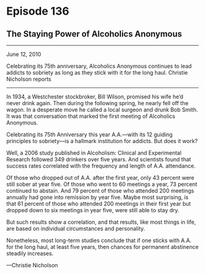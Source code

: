 # Episode 136

## The Staying Power of Alcoholics Anonymous

---

June 12, 2010

Celebrating its 75th anniversary, Alcoholics Anonymous continues to lead addicts to sobriety as long as they stick with it for the long haul. Christie Nicholson reports

---

In 1934, a Westchester stockbroker, Bill Wilson, promised his wife he’d never drink again. Then during the following spring, he nearly fell off the wagon. In a desperate move he called a local surgeon and drunk Bob Smith. It was that conversation that marked the first meeting of Alcoholics Anonymous.

Celebrating its 75th Anniversary this year A.A.—with its 12 guiding principles to sobriety—is a hallmark institution for addicts. But does it work?

Well, a 2006 study published in Alcoholism: Clinical and Experimental Research followed 349 drinkers over five years. And scientists found that success rates correlated with the frequency and length of A.A. attendance.

Of those who dropped out of A.A. after the first year, only 43 percent were still sober at year five. Of those who went to 60 meetings a year, 73 percent continued to abstain. And 79 percent of those who attended 200 meetings annually had gone into remission by year five. Maybe most surprising, is that 61 percent of those who attended 200 meetings in their first year but dropped down to six meetings in year five, were still able to stay dry.

But such results show a correlation, and that results, like most things in life, are based on individual circumstances and personality.

Nonetheless, most long-term studies conclude that if one sticks with A.A. for the long haul, at least five years, then chances for permanent abstinence steadily increases.

—Christie Nicholson

